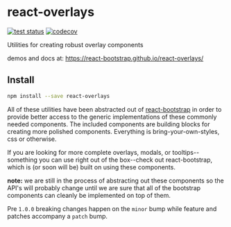 # react-overlays

[![test status][test-badge]][actions]
[![codecov][codecov-badge]][codecov]

Utilities for creating robust overlay components

demos and docs at: https://react-bootstrap.github.io/react-overlays/

## Install

```sh
npm install --save react-overlays
```

All of these utilities have been abstracted out of [react-bootstrap](https://github.com/react-bootstrap/react-bootstrap) in order to provide better access to the generic implementations of these commonly needed components. The included components are building blocks for creating more polished components. Everything is bring-your-own-styles, css or otherwise.

If you are looking for more complete overlays, modals, or tooltips--something you can use right out of the box--check out react-bootstrap, which is (or soon will be) built on using these components.

**note:** we are still in the process of abstracting out these components so the API's will probably change until we are sure that all of the bootstrap components can cleanly be implemented on top of them.

Pre `1.0.0` breaking changes happen on the `minor` bump while feature and patches accompany a `patch` bump.

[actions]: https://github.com/react-bootstrap/react-overlays/actions
[codecov]: https://codecov.io/gh/react-bootstrap/react-overlays
[codecov-badge]: https://codecov.io/gh/react-bootstrap/react-overlays/branch/master/graph/badge.svg
[test-badge]: https://github.com/react-bootstrap/react-overlays/workflows/test/badge.svg
